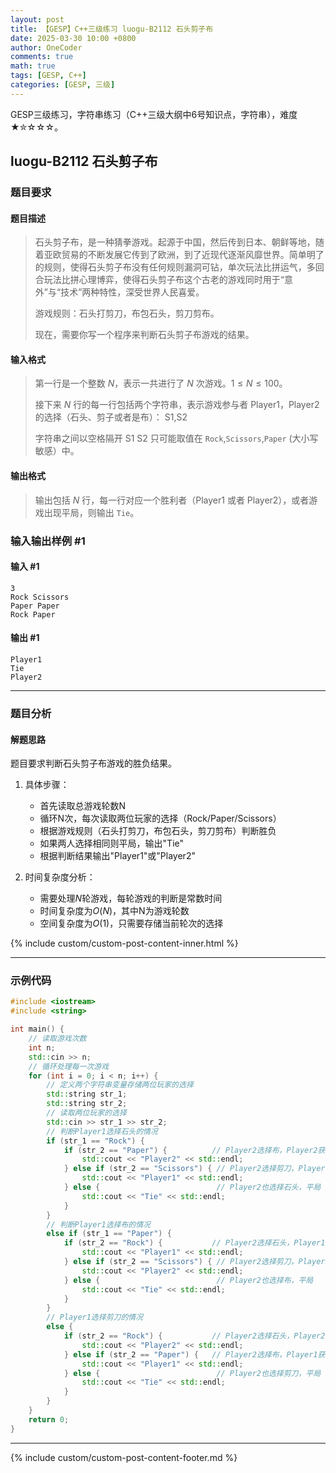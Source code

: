 ```yaml
---
layout: post
title: 【GESP】C++三级练习 luogu-B2112 石头剪子布
date: 2025-03-30 10:00 +0800
author: OneCoder
comments: true
math: true
tags: [GESP, C++]
categories: [GESP, 三级]
---
```

GESP三级练习，字符串练习（C++三级大纲中6号知识点，字符串），难度★✮☆☆☆。

<!--more-->

## luogu-B2112 石头剪子布

### 题目要求

#### 题目描述

>石头剪子布，是一种猜拳游戏。起源于中国，然后传到日本、朝鲜等地，随着亚欧贸易的不断发展它传到了欧洲，到了近现代逐渐风靡世界。简单明了的规则，使得石头剪子布没有任何规则漏洞可钻，单次玩法比拼运气，多回合玩法比拼心理博弈，使得石头剪子布这个古老的游戏同时用于“意外”与“技术”两种特性，深受世界人民喜爱。
>
>游戏规则：石头打剪刀，布包石头，剪刀剪布。
>
>现在，需要你写一个程序来判断石头剪子布游戏的结果。

#### 输入格式

>第一行是一个整数 $N$，表示一共进行了 $N$ 次游戏。$1 \le N \le 100$。
>
>接下来 $N$ 行的每一行包括两个字符串，表示游戏参与者 Player1，Player2 的选择（石头、剪子或者是布）：
>S1,S2
>
>字符串之间以空格隔开 S1 S2 只可能取值在 `Rock`,`Scissors`,`Paper` (大小写敏感）中。

#### 输出格式

>输出包括 $N$ 行，每一行对应一个胜利者（Player1 或者 Player2），或者游戏出现平局，则输出 `Tie`。

### 输入输出样例 #1

#### 输入 #1

```console
3
Rock Scissors
Paper Paper
Rock Paper
```

#### 输出 #1

```console
Player1
Tie
Player2
```

---

### 题目分析

#### 解题思路

题目要求判断石头剪子布游戏的胜负结果。

1. 具体步骤：
   - 首先读取总游戏轮数N
   - 循环N次，每次读取两位玩家的选择（Rock/Paper/Scissors）
   - 根据游戏规则（石头打剪刀，布包石头，剪刀剪布）判断胜负
   - 如果两人选择相同则平局，输出"Tie"
   - 根据判断结果输出"Player1"或"Player2"

2. 时间复杂度分析：
   - 需要处理$N$轮游戏，每轮游戏的判断是常数时间
   - 时间复杂度为$O(N)$，其中N为游戏轮数
   - 空间复杂度为$O(1)$，只需要存储当前轮次的选择

{% include custom/custom-post-content-inner.html %}

---

### 示例代码

```cpp
#include <iostream>
#include <string>

int main() {
    // 读取游戏次数
    int n;
    std::cin >> n;
    // 循环处理每一次游戏
    for (int i = 0; i < n; i++) {
        // 定义两个字符串变量存储两位玩家的选择
        std::string str_1;
        std::string str_2;
        // 读取两位玩家的选择
        std::cin >> str_1 >> str_2;
        // 判断Player1选择石头的情况
        if (str_1 == "Rock") {
            if (str_2 == "Paper") {          // Player2选择布，Player2获胜
                std::cout << "Player2" << std::endl;
            } else if (str_2 == "Scissors") { // Player2选择剪刀，Player1获胜
                std::cout << "Player1" << std::endl;
            } else {                          // Player2也选择石头，平局
                std::cout << "Tie" << std::endl;
            }
        } 
        // 判断Player1选择布的情况
        else if (str_1 == "Paper") {
            if (str_2 == "Rock") {           // Player2选择石头，Player1获胜
                std::cout << "Player1" << std::endl;
            } else if (str_2 == "Scissors") { // Player2选择剪刀，Player2获胜
                std::cout << "Player2" << std::endl;
            } else {                          // Player2也选择布，平局
                std::cout << "Tie" << std::endl;
            }
        } 
        // Player1选择剪刀的情况
        else {
            if (str_2 == "Rock") {           // Player2选择石头，Player2获胜
                std::cout << "Player2" << std::endl;
            } else if (str_2 == "Paper") {   // Player2选择布，Player1获胜
                std::cout << "Player1" << std::endl;
            } else {                          // Player2也选择剪刀，平局
                std::cout << "Tie" << std::endl;
            }
        }
    }
    return 0;
}
```

---

{% include custom/custom-post-content-footer.md %}
